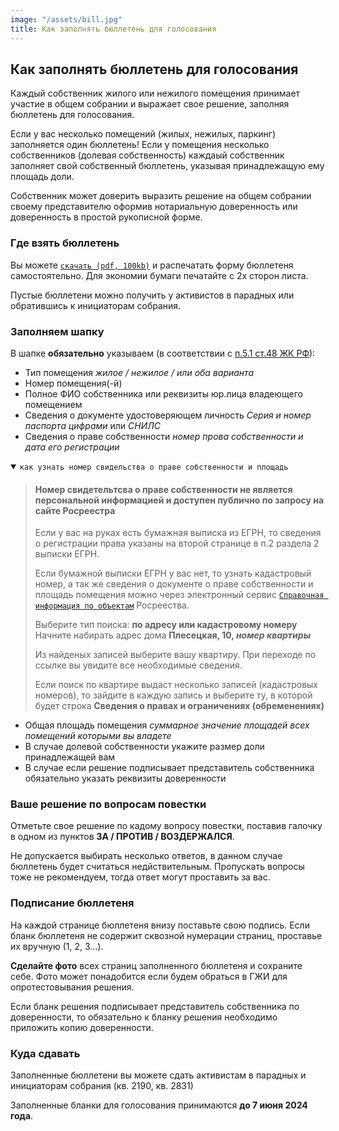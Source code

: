 ```yaml
---
image: "/assets/bill.jpg"
title: Как заполнять бюллетень для голосования
---
```


## Как заполнять бюллетень для голосования

Каждый собственник жилого или нежилого помещения принимает участие в общем собрании и выражает свое решение, заполняя бюллетень для голосования.

Если у вас несколько помещений (жилых, нежилых, паркинг) заполняется один бюллетень!
Если у помещения несколько собственников (долевая собственность) каждаый собственник заполняет свой собственный бюллетень, указывая принадлежащую ему площадь доли.

Собственник может доверить выразить решение на общем собрании своему представителю оформив нотариальную доверенность или доверенность в простой рукописной форме.

### Где взять бюллетень

Вы можете [`скачать (pdf, 100kb)`](https://drive.google.com/file/d/1lV0vgZRBLykdNu0kRlJOOOBy1VJr6MCt/view?usp=drive_link) и распечатать форму бюллетеня самостоятельно. Для экономии бумаги печатайте с 2х сторон листа.

Пустые бюллетени можно получить у активистов в парадных или обратившись к инициаторам собрания.

### Заполняем шапку

В шапке **обязательно** указываем (в соответствии с [п.5.1 ст.48 ЖК РФ](http://www.consultant.ru/document/cons_doc_LAW_51057/78e6e8e3d9a977c224533becce596cc290c5a7ec)):
- Тип помещения *жилое / нежилое / или оба варианта*
- Номер помещения(-й)
- Полное ФИО собственника или реквизиты юр.лица владеющего помещением
- Сведения о документе удостоверяющем личность *Серия и номер паспорта цифрами* или *СНИЛС*
- Сведения о праве собственности *номер прова собственности и дата его регистрации*

<p>
<details open>
  <summary><code>как узнать номер свидельства о праве собственности и площадь</code></summary>
  <p></p>
  <blockquote>
  <h4>Номер свидетельтсва о праве собственности не является персональной информацией и доступен публично по запросу на сайте Росреестра</h4>
  <p>
    Если у вас на руках есть бумажная выписка из ЕГРН, то сведения о регистрации права указаны на второй странице в п.2 раздела 2 выписки ЕГРН.
  </p>  
  <p>
    Если бумажной выписки ЕГРН у вас нет, то узнать кадастровый номер, а так же сведения о документе о праве собственности и площадь помещения можно через электронный сервис <a href="https://lk.rosreestr.ru/eservices/real-estate-objects-online" target="_blank"><code>Справочная информация по объектам</code></a> Росреества. 
  </p>
  <p>
    Выберите тип поиска: <b>по адресу или кадастровому номеру</b>
    <br>
    Начните набирать адрес дома <b>Плесецкая, 10, <i>номер квартиры</i></b>
  </p>
  <p>
    Из найденых записей выберите вашу квартиру. При переходе по ссылке вы увидите все необходимые сведения.
  </p>
  <p>
    Если поиск по квартире выдаст несколько записей (кадастровых номеров), то зайдите в каждую запись и выберите ту, в которой будет строка <b>Сведения о правах и ограничениях (обременениях)</b>
  </p>  
  </blockquote>  
</details>
</p>

- Общая площадь помещения *суммарное значение площадей всех помещений которыми вы владете*
- В случае долевой собственности укажите размер доли принадлежащей вам
- В случае если решение подписывает представитель собственника обязательно указать реквизиты доверенности

### Ваше решение по вопросам повестки
Отметьте свое решение по кадому вопросу повестки, поставив галочку в одном из пунктов **ЗА / ПРОТИВ / ВОЗДЕРЖАЛСЯ**.

Не допускается выбирать несколько ответов, в данном случае бюллетень будет считаться недйствительным. Пропускать вопросы тоже не рекомендуем, тогда ответ могут проставить за вас.

### Подписание бюллетеня
На каждой странице бюллетеня внизу поставьте свою подпись.
Если бланк бюллетеня не содержит сквозной нумерации страниц, проставье их вручную (1, 2, 3...).

**Сделайте фото** всех страниц заполненного бюллетеня и сохраните себе. Фото может понадобится если будем обраться в ГЖИ для опротестовывания решения.

Если бланк решения подписывает представитель собственника по доверенности, то обязательно к бланку решения необходимо приложить копию доверенности.

### Куда сдавать
Заполненные бюллетени вы можете сдать активистам в парадных и инициаторам собрания (кв. 2190, кв. 2831)

Заполненные бланки для голосования принимаются **до 7 июня 2024 года**.

